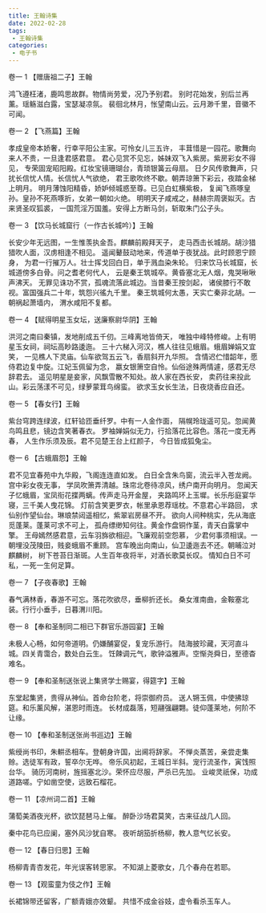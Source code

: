 ```yaml
---
title: 王翰诗集
date: 2022-02-28
tags:
 - 王翰诗集
categories:
 - 电子书
---
```




卷一        1 【赠唐祖二子】王翰 

鸿飞遵枉渚，鹿鸣思故群。物情尚劳爱，况乃予别君。
别时花始发，别后兰再薰。瑶觞滋白露，宝瑟凝凉氛。
裴徊北林月，怅望南山云。云月渺千里，音徽不可闻。 

   卷一        2 【飞燕篇】王翰 

孝成皇帝本娇奢，行幸平阳公主家。可怜女儿三五许，
丰茸惜是一园花。歌舞向来人不贵，一旦逢君感君意。
君心见赏不见忘，姊妹双飞入紫房。紫房彩女不得见，
专荣固宠昭阳殿。红妆宝镜珊瑚台，青琐银簧云母扇。
日夕风传歌舞声，只扰长信忧人情。长信忧人气欲绝，
君王歌吹终不歇。朝弄琼箫下彩云，夜踏金梯上明月。
明月薄蚀阳精昏，娇妒倾城惑至尊。已见白虹横紫极，
复闻飞燕啄皇孙。皇孙不死燕啄折，女弟一朝如火绝。
明明天子咸戒之，赫赫宗周褒姒灭。古来贤圣叹狐裘，
一国荒淫万国羞。安得上方断马剑，斩取朱门公子头。



   卷一        3 【饮马长城窟行（一作古长城吟）】王翰 

长安少年无远图，一生惟羡执金吾。麒麟前殿拜天子，
走马西击长城胡。胡沙猎猎吹人面，汉虏相逢不相见。
遥闻鼙鼓动地来，传道单于夜犹战。此时顾恩宁顾身，
为君一行摧万人。壮士挥戈回白日，单于溅血染朱轮。
归来饮马长城窟，长城道傍多白骨。问之耆老何代人，
云是秦王筑城卒。黄昏塞北无人烟，鬼哭啾啾声沸天。
无罪见诛功不赏，孤魂流落此城边。当昔秦王按剑起，
诸侯膝行不敢视。富国强兵二十年，筑怨兴徭九千里。
秦王筑城何太愚，天实亡秦非北胡。一朝祸起萧墙内，
渭水咸阳不复都。


   卷一        4 【赋得明星玉女坛，送廉察尉华阴】王翰 

洪河之南曰秦镇，发地削成五千仞。三峰离地皆倚天，
唯独中峰特修峻。上有明星玉女祠，祠坛高眇路逶迤。
三十六梯入河汉，樵人往往见蛾眉。蛾眉婵娟又宜笑，
一见樵人下灵庙。仙车欲驾五云飞，香扇斜开九华照。
含情迟伫惜韶年，愿侍君边复中旋。江妃玉佩留为念，
嬴女银箫空自怜。仙俗途殊两情遽，感君无尽辞君去。
遥见明星是妾家，风飘雪散不知处。故人家在西长安，
卖药往来投此山。彩云荡漾不可见，绿萝蒙茸鸟绵蛮。
欲求玉女长生法，日夜烧香应自还。



   卷一        5 【春女行】王翰 

紫台穹跨连绿波，红轩铪匝垂纤罗。中有一人金作面，
隔幌玲珑遥可见。忽闻黄鸟鸣且悲，镜边含笑著春衣。
罗袖婵娟似无力，行拾落花比容色。落花一度无再春，
人生作乐须及辰。君不见楚王台上红颜子，
今日皆成狐兔尘。


   卷一        6 【古蛾眉怨】王翰 

君不见宜春苑中九华殿，飞阁连连直如发。
白日全含朱鸟窗，流云半入苍龙阙。宫中彩女夜无事，
学凤吹箫弄清越。珠帘北卷待凉风，绣户南开向明月。
忽闻天子忆蛾眉，宝凤衔花揲两螭。传声走马开金屋，
夹路鸣环上玉墀。长乐彤庭宴华寝，三千美人曳花锦。
灯前含笑更罗衣，帐里承恩荐瑶枕。不意君心半路回，
求仙别作望仙台。琳琅禁闼遥相忆，紫翠岩房昼不开。
欲向人间种桃实，先从海底觅蓬莱。蓬莱可求不可上，
孤舟缥缈知何往。黄金作盘铜作茎，青天白露掌中擎。
王母嫣然感君意，云车羽旆欲相迎。飞廉观前空怨慕，
少君何事须相误。一朝埋没茂陵田，贱妾蛾眉不重顾。
宫车晚出向南山，仙卫逶迤去不还。朝晡泣对麒麟树，
树下苍苔日渐斑。人生百年夜将半，对酒长歌莫长叹。
情知白日不可私，一死一生何足算。



   卷一        7 【子夜春歌】王翰 

春气满林香，春游不可忘。落花吹欲尽，垂柳折还长。
桑女淮南曲，金鞍塞北装。行行小垂手，日暮渭川阳。 

   卷一        8 【奉和圣制同二相已下群官乐游园宴】王翰 

未极人心畅，如何帝道明。仍嫌酺宴促，复宠乐游行。
陆海披珍藏，天河直斗城。四关青霭合，数处白云生。
饪餗调元气，歌钟溢雅声。空惭尧舜日，至德杳难名。 

   卷一        9 【奉和圣制送张说上集贤学士赐宴，得筵字】王翰 

东堂起集贤，贵得从神仙。首命台阶老，将崇御府员。
送人锵玉佩，中使拂琼筵。和乐薰风解，湛恩时雨连。
长材成磊落，短翮强翩翾。徒仰蓬莱地，何阶不让缘。 

   卷一        10 【奉和圣制送张尚书巡边】王翰 

紫绶尚书印，朱輧丞相车。登朝身许国，出阃将辞家。
不惮炎蒸苦，亲尝走集赊。选徒军有政，誓卒尔无哗。
帝乐风初起，王城日半斜。宠行流圣作，寅饯照台华。
骑历河南树，旌摇塞北沙。荣怀应尽服，严杀已先加。
业峻灵祇保，功成道路嗟。宁如凿空使，远致石榴花。


   卷一        11 【凉州词二首】王翰 

蒲萄美酒夜光杯，欲饮琵琶马上催。
醉卧沙场君莫笑，古来征战几人回。

秦中花鸟已应阑，塞外风沙犹自寒。
夜听胡笳折杨柳，教人意气忆长安。



   卷一        12 【春日归思】王翰 

杨柳青青杏发花，年光误客转思家。
不知湖上菱歌女，几个春舟在若耶。



   卷一        13 【观蛮童为伎之作】王翰 

长裙锦带还留客，广额青娥亦效颦。
共惜不成金谷妓，虚令看杀玉车人。


